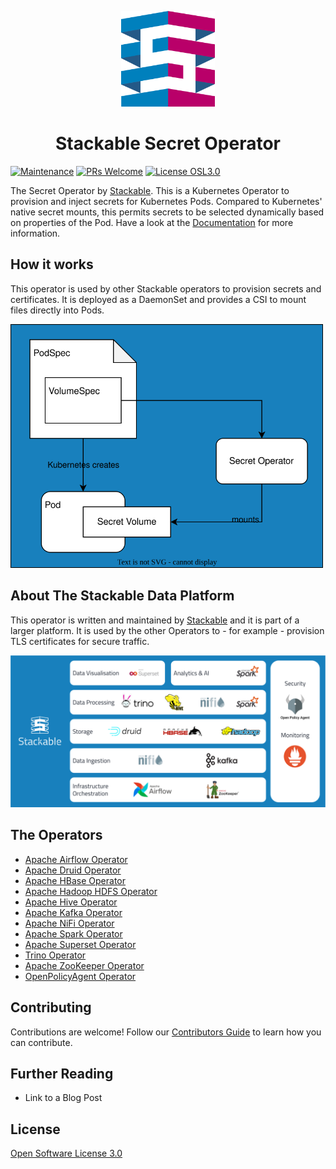 <p align="center">
  <img width="150" src="./Icon_Stackable.svg" alt="Stackable Logo"/>
</p>
<h1 align="center">Stackable Secret Operator</h1>

[![Maintenance](https://img.shields.io/badge/Maintained%3F-yes-green.svg)](https://GitHub.com/stackabletech/secret-operator/graphs/commit-activity)
[![PRs Welcome](https://img.shields.io/badge/PRs-welcome-green.svg)](https://docs.stackable.tech/home/stable/contributor/index.html)
[![License OSL3.0](https://img.shields.io/badge/license-OSL3.0-green)](./LICENSE)

<!-- Abstract -->

The Secret Operator by [Stackable](https://stackable.tech/).
This is a Kubernetes Operator to provision and inject secrets for Kubernetes Pods. Compared to Kubernetes' native secret mounts, this permits secrets to be selected dynamically based on properties of the Pod. Have a look at the [Documentation](https://docs.stackable.tech/secret-operator/stable/index.html) for more information.

<!-- Quickstart section left out, because this operator doesn't do anything stand-alone -->

## How it works

This operator is used by other Stackable operators to provision secrets and certificates.
It is deployed as a DaemonSet and provides a CSI to mount files directly into Pods.

  <img width="500" src="./secret-operator.drawio.svg" alt="A diagram overview of the workings of the operator"/>

## About The Stackable Data Platform

This operator is written and maintained by [Stackable](https://www.stackable.tech) and it is part of a larger platform. It is used by the other Operators to - for example - provision TLS certificates for secure traffic.

![Stackable Data Platform Overview](sdp_overview.png)

## The Operators

- [Apache Airflow Operator](https://github.com/stackabletech/airflow-operator)
- [Apache Druid Operator](https://github.com/stackabletech/druid-operator)
- [Apache HBase Operator](https://github.com/stackabletech/hbase-operator)
- [Apache Hadoop HDFS Operator](https://github.com/stackabletech/hdfs-operator)
- [Apache Hive Operator](https://github.com/stackabletech/hive-operator)
- [Apache Kafka Operator](https://github.com/stackabletech/kafka-operator)
- [Apache NiFi Operator](https://github.com/stackabletech/nifi-operator)
- [Apache Spark Operator](https://github.com/stackabletech/spark-k8s-operator)
- [Apache Superset Operator](https://github.com/stackabletech/superset-operator)
- [Trino Operator](https://github.com/stackabletech/trino-operator)
- [Apache ZooKeeper Operator](https://github.com/stackabletech/zookeeper-operator)
- [OpenPolicyAgent Operator](https://github.com/stackabletech/opa-operator)

## Contributing

Contributions are welcome! Follow our [Contributors Guide](https://docs.stackable.tech/home/stable/contributor/index.html) to learn how you can contribute.

## Further Reading

- Link to a Blog Post

## License

[Open Software License 3.0](./LICENSE)
